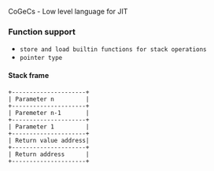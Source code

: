 CoGeCs - Low level language for JIT


### Function support 

* `store and load builtin functions for stack operations`
* `pointer type`

#### Stack frame
~~~~~~~~~~~~~~~~~~~~~~~~none
+---------------------+
| Parameter n         |
+---------------------+
| Paremeter n-1       |
+---------------------+
| Parameter 1         |
+---------------------+
| Return value address|
+---------------------+
| Return address      |
+---------------------+
~~~~~~~~~~~~~~~~~~~~~~~~